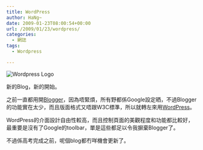 ```yaml
---
title: WordPress
author: HaNg~
date: 2009-01-23T08:00:54+00:00
url: /2009/01/23/wordpress/
categories:
  - 網誌
tags:
  - Wordpress

---
```

![Wordpress Logo](https://s.w.org/style/images/about/WordPress-logotype-alternative.png)

新的Blog，新的開始。

之前一直都用開[Blogger][1]，因為唔緊煩，所有野都係Google設定晒，不過Blogger的功能實在太少，而且版面格式又唔跟W3C標準，所以就轉左來用[WordPress][2]。

WordPress的介面設計自由性較高，而且控制頁面的美觀程度和功能都比較好，最重要是沒有了Google的toolbar，單是這些都足以令我摒棄Blogger了。

不過係高考完成之前，呢個blog都冇咩機會更新了。

 [1]: http://www.blogger.com "Blogger 主頁"
 [2]: http://www.wordpress.org "Wordpress 官方網頁"